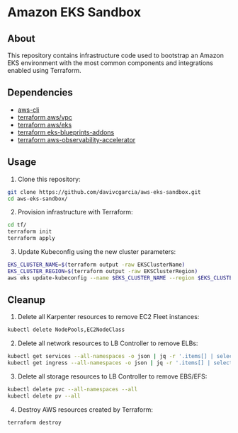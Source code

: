 # Amazon EKS Sandbox

## About

This repository contains infrastructure code used to bootstrap an Amazon EKS environment with the most common components and integrations enabled using Terraform.

## Dependencies

- [aws-cli](https://aws.amazon.com/cli/)
- [terraform aws/vpc](https://registry.terraform.io/modules/terraform-aws-modules/vpc/aws/latest)
- [terraform aws/eks](https://registry.terraform.io/modules/terraform-aws-modules/eks/aws/latest)
- [terraform eks-blueprints-addons](https://aws-ia.github.io/terraform-aws-eks-blueprints-addons/main/amazon-eks-addons/)
- [terraform aws-observability-accelerator](https://aws-observability.github.io/terraform-aws-observability-accelerator/)

## Usage

1. Clone this repository:

```bash
git clone https://github.com/davivcgarcia/aws-eks-sandbox.git
cd aws-eks-sandbox/
```

2. Provision infrastructure with Terraform:

```bash
cd tf/
terraform init
terraform apply
```

3. Update Kubeconfig using the new cluster parameters:

```bash
EKS_CLUSTER_NAME=$(terraform output -raw EKSClusterName)
EKS_CLUSTER_REGION=$(terraform output -raw EKSClusterRegion)
aws eks update-kubeconfig --name $EKS_CLUSTER_NAME --region $EKS_CLUSTER_REGION
```

## Cleanup

1. Delete all Karpenter resources to remove EC2 Fleet instances:

```bash
kubectl delete NodePools,EC2NodeClass
```

2. Delete all network resources to LB Controller to remove ELBs:

```bash
kubectl get services --all-namespaces -o json | jq -r '.items[] | select(.spec.type == "LoadBalancer") | .metadata.name + " " + .metadata.namespace' | while read name namespace; do kubectl delete service $name -n $namespace; done
kubectl get ingress --all-namespaces -o json | jq -r '.items[] | select(.spec.ingressClassName == "alb") | .metadata.namespace + " " + .metadata.name' | while read name namespace; do kubectl delete ingress $name -n $namespace; done
```

3. Delete all storage resources to LB Controller to remove EBS/EFS:

```bash
kubectl delete pvc --all-namespaces --all
kubectl delete pv --all
```

4. Destroy AWS resources created by Terraform:

```bash
terraform destroy
```
